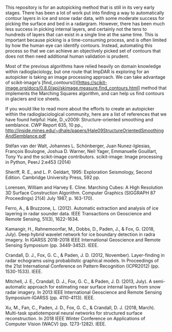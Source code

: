 This repository is for an autopicking method that is still in its very early stages. There has been a lot of work put into finding a way to automatically contour layers in ice and snow radar data, with some moderate success for picking the surface and bed in a radargram. However, there has been much less success in picking internal layers, and certainly not the tens to hundreds of layers that can exist in a single line at the same time. This is important because picking is a time-consuming process, and is often limited by how the human eye can identify contours. Instead, automating this process so that we can achieve an objectively picked set of contours that does not then need additional human validation is prudent.


Most of the previous algorithms have relied heavily on domain knowledge within radioglaciology, but one route that ImpDAR is exploring for an autopicker is taking an image processing approach. We can take advantage of scikit-image's [find_contours())[https://scikit-image.org/docs/0.8.0/api/skimage.measure.find_contours.html] method that implements the Marching Squares algorithm, and can help us find contours in glaciers and ice sheets.

If you would like to read more about the efforts to create an autopicker within the radioglaciological community, here are a list of references that we have found helpful:
Hale, D.,v2009: Structure-oriented smoothing and semblance. CWP Report 635, 10 pp.,
http://inside.mines.edu/~dhale/papers/Hale09StructureOrientedSmoothingAndSemblance.pdf

Stéfan van der Walt, Johannes L. Schönberger, Juan Nunez-Iglesias, François Boulogne, Joshua D. Warner, Neil Yager, Emmanuelle Gouillart, Tony Yu and the scikit-image contributors. scikit-image: Image processing in Python, PeerJ 2:e453 (2014)

Sheriff, R. E., and L. P. Geldart, 1995: Exploration Seismology, Second Edition. Cambridge University Press, 592 pp.

Lorensen, William and Harvey E. Cline. Marching Cubes: A High Resolution 3D Surface Construction Algorithm. Computer Graphics (SIGGRAPH 87 Proceedings) 21(4) July 1987, p. 163-170).

Ferro, A., & Bruzzone, L. (2012). Automatic extraction and analysis of ice layering in radar sounder data. IEEE Transactions on Geoscience and Remote Sensing, 51(3), 1622-1634.

Kamangir, H., Rahnemoonfar, M., Dobbs, D., Paden, J., & Fox, G. (2018, July). Deep hybrid wavelet network for ice boundary detection in radra imagery. In IGARSS 2018-2018 IEEE International Geoscience and Remote Sensing Symposium (pp. 3449-3452). IEEE.

Crandall, D. J., Fox, G. C., & Paden, J. D. (2012, November). Layer-finding in radar echograms using probabilistic graphical models. In Proceedings of the 21st International Conference on Pattern Recognition (ICPR2012) (pp. 1530-1533). IEEE.

Mitchell, J. E., Crandall, D. J., Fox, G. C., & Paden, J. D. (2013, July). A semi-automatic approach for estimating near surface internal layers from snow radar imagery. In 2013 IEEE International Geoscience and Remote Sensing Symposium-IGARSS (pp. 4110-4113). IEEE.

Xu, M., Fan, C., Paden, J. D., Fox, G. C., & Crandall, D. J. (2018, March). Multi-task spatiotemporal neural networks for structured surface reconstruction. In 2018 IEEE Winter Conference on Applications of Computer Vision (WACV) (pp. 1273-1282). IEEE.
